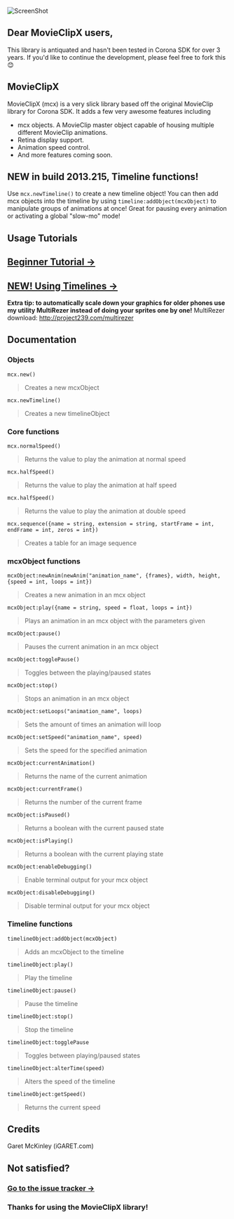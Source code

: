 ![ScreenShot](https://raw.github.com/iGARET/MovieClipX/master/pr/banner.png)

## Dear MovieClipX users,
This library is antiquated and hasn't been tested in Corona SDK for over 3 years. If you'd like to continue the development, please feel free to fork this :blush:

## MovieClipX
MovieClipX (mcx) is a very slick library based off the original MovieClip library for Corona SDK. It adds a few very awesome features including
* mcx objects. A MovieClip master object capable of housing multiple different MovieClip animations.
* Retina display support.
* Animation speed control.
* And more features coming soon.

## NEW in build 2013.215, Timeline functions!
Use `mcx.newTimeline()` to create a new timeline object! You can then add mcx objects into the timeline by using `timeline:addObject(mcxObject)` to manipulate groups of animations at once! Great for pausing every animation or activating a global "slow-mo" mode!


## Usage Tutorials
## [Beginner Tutorial →](http://igaret.com/tutorials/using-movieclipx-with-your-corona-sdk-projects/ "iGaret MovieClipX Tutorial")
## [NEW! Using Timelines →](http://igaret.com/tutorials/using-timelines-in-corona-sdk-movieclipx "Using Timelines in Corona SDK")

__Extra tip: to automatically scale down your graphics for older phones use my utility MultiRezer instead of doing your sprites one by one!__
MultiRezer download: http://project239.com/multirezer


## Documentation

### Objects
`mcx.new()`
> Creates a new mcxObject

`mcx.newTimeline()`
> Creates a new timelineObject

### Core functions
`mcx.normalSpeed()`
> Returns the value to play the animation at normal speed

`mcx.halfSpeed()`
> Returns the value to play the animation at half speed

`mcx.halfSpeed()`
> Returns the value to play the animation at double speed

`mcx.sequence({name = string, extension = string, startFrame = int, endFrame = int, zeros = int})`
> Creates a table for an image sequence

### mcxObject functions
`mcxObject:newAnim(newAnim("animation_name", {frames}, width, height, {speed = int, loops = int})`
> Creates a new animation in an mcx object

`mcxObject:play({name = string, speed = float, loops = int})`
> Plays an animation in an mcx object with the parameters given

`mcxObject:pause()`
> Pauses the current animation in an mcx object

`mcxObject:togglePause()`
> Toggles between the playing/paused states

`mcxObject:stop()`
> Stops an animation in an mcx object

`mcxObject:setLoops("animation_name", loops)`
> Sets the amount of times an animation will loop

`mcxObject:setSpeed("animation_name", speed)`
> Sets the speed for the specified animation

`mcxObject:currentAnimation()`
> Returns the name of the current animation

`mcxObject:currentFrame()`
> Returns the number of the current frame

`mcxObject:isPaused()`
> Returns a boolean with the current paused state

`mcxObject:isPlaying()`
> Returns a boolean with the current playing state

`mcxObject:enableDebugging()`
> Enable terminal output for your mcx object

`mcxObject:disableDebugging()`
> Disable terminal output for your mcx object

### Timeline functions
`timelineObject:addObject(mcxObject)`
> Adds an mcxObject to the timeline

`timelineObject:play()`
> Play the timeline

`timelineObject:pause()`
> Pause the timeline

`timelineObject:stop()`
> Stop the timeline

`timelineObject:togglePause`
> Toggles between playing/paused states

`timelineObject:alterTime(speed)`
> Alters the speed of the timeline

`timelineObject:getSpeed()`
> Returns the current speed

## Credits
Garet McKinley (iGARET.com)

## Not satisfied?
### [Go to the issue tracker →](https://github.com/iGARET/MovieClipX/issues)

### Thanks for using the MovieClipX library!
